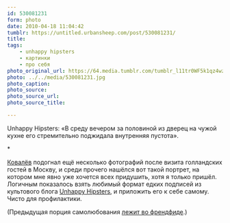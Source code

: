 ```yaml
---
id: 530081231
form: photo
date: 2010-04-18 11:04:42
tumblr: https://untitled.urbansheep.com/post/530081231/
title:
tags:
    - unhappy hipsters
    - картинки
    - про себя
photo_original_url: https://64.media.tumblr.com/tumblr_l11tr0WF5k1qz4wzio1_500.jpg
photo: ../../media/530081231.jpg
photo_caption:
photo_source:
photo_source_url:
photo_source_title:

---
```


<p>Unhappy Hipsters: «В среду вечером за половиной из дверец на чужой кухне его стремительно поджидала внутренняя пустота».</p>

<p>*</p>

<p><a href="http://friendfeed.com/ckovalev">Ковалёв</a> подогнал ещё несколько фотографий после визита голландских гостей в Москву, и среди прочего нашёлся вот такой портрет, на котором мне явно уже хочется всех придушить, хотя я только пришёл. Логичным показалось взять любимый формат едких подписей из культового блога <a href="http://unhappyhipsters.com/">Unhappy Hipsters</a>, и приложить его к себе самому. Чисто для профилактики.</p>

<p>(Предыдущая порция самолюбования <a href="http://b23.ru/e0d6">лежит во френдфиде</a>.)</p>

